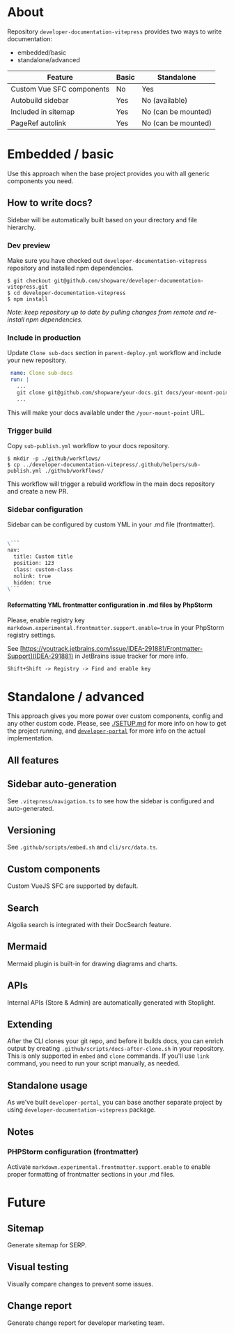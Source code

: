 # About

Repository `developer-documentation-vitepress` provides two ways to write documentation:

- embedded/basic
- standalone/advanced

| Feature                   | Basic | Standalone          |
|---------------------------|-------|---------------------|
| Custom Vue SFC components | No    | Yes                 |
| Autobuild sidebar         | Yes   | No (available)      |
| Included in sitemap       | Yes   | No (can be mounted) |
| PageRef autolink          | Yes   | No (can be mounted) |

# Embedded / basic

Use this approach when the base project provides you with all generic components you need.

## How to write docs?

Sidebar will be automatically built based on your directory and file hierarchy.

### Dev preview

Make sure you have checked out `developer-documentation-vitepress` repository and installed npm dependencies.

```shell
$ git checkout git@github.com/shopware/developer-documentation-vitepress.git
$ cd developer-documentation-vitepress
$ npm install
```

_Note: keep repository up to date by pulling changes from remote and re-install npm dependencies._

### Include in production

Update `Clone sub-docs` section in `parent-deploy.yml` workflow and include your new repository.

```yaml
 name: Clone sub-docs
 run: |
   ...
   git clone git@github.com/shopware/your-docs.git docs/your-mount-point
   ...
```

This will make your docs available under the `/your-mount-point` URL.

### Trigger build

Copy `sub-publish.yml` workflow to your docs repository.

```shell
$ mkdir -p ./github/workflows/
$ cp ../developer-documentation-vitepress/.github/helpers/sub-publish.yml ./github/workflows/
```

This workflow will trigger a rebuild workflow in the main docs repository and create a new PR.

### Sidebar configuration

Sidebar can be configured by custom YML in your .md file (frontmatter).

```markdown

\```
nav:
  title: Custom title
  position: 123
  class: custom-class
  nolink: true
  hidden: true
\```

```

#### Reformatting YML frontmatter configuration in .md files by PhpStorm

Please, enable registry key `markdown.experimental.frontmatter.support.enable=true` in your PhpStorm registry settings.

See [https://youtrack.jetbrains.com/issue/IDEA-291881/Frontmatter-Support](IDEA-291881) in JetBrains issue tracker for more info.

```
Shift+Shift -> Registry -> Find and enable key
```

# Standalone / advanced

This approach gives you more power over custom components, config and any other custom code. Please,
see [./SETUP.md](SETUP) for more info on how to get the project running, 
and [`developer-portal`](/shopware/developer-portal) for more info on the actual implementation.

## All features
## Sidebar auto-generation

See `.vitepress/navigation.ts` to see how the sidebar is configured and auto-generated.

## Versioning

See `.github/scripts/embed.sh` and `cli/src/data.ts`.

## Custom components

Custom VueJS SFC are supported by default.

## Search

Algolia search is integrated with their DocSearch feature.

## Mermaid

Mermaid plugin is built-in for drawing diagrams and charts.

## APIs

Internal APIs (Store & Admin) are automatically generated with Stoplight.

## Extending

After the CLI clones your git repo, and before it builds docs, you can enrich output by
creating `.github/scripts/docs-after-clone.sh` in your repository. This is only supported in `embed` and `clone`
commands. If you'll use `link` command, you need to run your script manually, as needed.

## Standalone usage

As we've built `developer-portal`, you can base another separate project by using `developer-documentation-vitepress`
package.

## Notes

### PHPStorm configuration (frontmatter)

Activate `markdown.experimental.frontmatter.support.enable` to enable proper formatting of frontmatter sections in your
.md files.

# Future

## Sitemap

Generate sitemap for SERP.

## Visual testing

Visually compare changes to prevent some issues.

## Change report

Generate change report for developer marketing team.